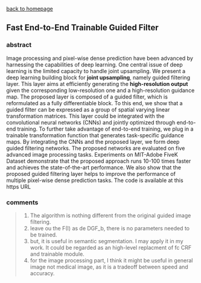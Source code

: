 
[back to homepage](https://viridyu.github.io/)

## Fast End-to-End Trainable Guided Filter

### abstract
Image processing and pixel-wise dense prediction have been advanced by harnessing the capabilities of deep learning. One central issue of deep learning is the limited capacity to handle joint upsampling. We present a deep learning building block for **joint upsampling**, namely guided filtering layer. This layer aims at efficiently generating the **high-resolution output** given the corresponding low-resolution one and a high-resolution guidance map. The proposed layer is composed of a guided filter, which is reformulated as a fully differentiable block. To this end, we show that a guided filter can be expressed as a group of spatial varying linear transformation matrices. This layer could be integrated with the convolutional neural networks (CNNs) and jointly optimized through end-to-end training. To further take advantage of end-to-end training, we plug in a trainable transformation function that generates task-specific guidance maps. By integrating the CNNs and the proposed layer, we form deep guided filtering networks. The proposed networks are evaluated on five advanced image processing tasks. Experiments on MIT-Adobe FiveK Dataset demonstrate that the proposed approach runs 10-100 times faster and achieves the state-of-the-art performance. We also show that the proposed guided filtering layer helps to improve the performance of multiple pixel-wise dense prediction tasks. The code is available at this https URL


### comments
> 1. The algorithm is nothing different from the original guided image filtering.
> 2. leave ou the F(I) as de DGF_b, there is no parameters needed to be trained.
> 3. but, it is useful in semantic segmentation. I may apply it in my work. It could be regarded as an high-level replacment of fc CRF and trainable module.
> 4. for the image processing part, I think it might be useful in general image not medical image, as it is a tradeoff between speed and accuracy.
